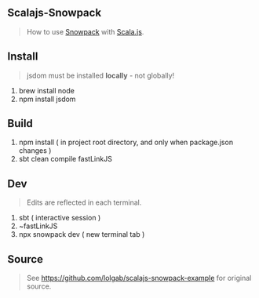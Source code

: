 Scalajs-Snowpack
----------------
>How to use [Snowpack](https://snowpack.dev) with [Scala.js](https://scala-js.org).

Install
-------
>jsdom must be installed **locally** - not globally!
1. brew install node
2. npm install jsdom

Build
-----
1. npm install ( in project root directory, and only when package.json changes )
2. sbt clean compile fastLinkJS

Dev
---
>Edits are reflected in each terminal.
1. sbt ( interactive session )
2. ~fastLinkJS
3. npx snowpack dev ( new terminal tab )

Source
------
>See https://github.com/lolgab/scalajs-snowpack-example for original source.